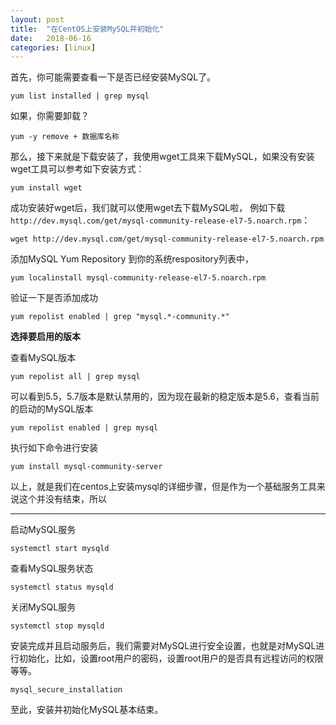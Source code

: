 ```yaml
---
layout: post
title:  "在CentOS上安装MySQL并初始化"
date:   2018-06-16
categories: [linux]
---
```


首先，你可能需要查看一下是否已经安装MySQL了。

```shell
yum list installed | grep mysql
```

如果，你需要卸载？

```shell
yum -y remove + 数据库名称
```

那么，接下来就是下载安装了，我使用wget工具来下载MySQL，如果没有安装wget工具可以参考如下安装方式：

```shell
yum install wget
```

成功安装好wget后，我们就可以使用wget去下载MySQL啦， 例如下载`http://dev.mysql.com/get/mysql-community-release-el7-5.noarch.rpm`：

```shell
wget http://dev.mysql.com/get/mysql-community-release-el7-5.noarch.rpm
```

添加MySQL Yum Repository 到你的系统respository列表中，

```shell
yum localinstall mysql-community-release-el7-5.noarch.rpm
```

验证一下是否添加成功

```shell
yum repolist enabled | grep "mysql.*-community.*"
```

 **选择要启用的版本**

查看MySQL版本

```shell
yum repolist all | grep mysql
```

可以看到5.5，5.7版本是默认禁用的，因为现在最新的稳定版本是5.6，查看当前的启动的MySQL版本

```shell
yum repolist enabled | grep mysql
```

执行如下命令进行安装

```shell
yum install mysql-community-server
```

以上，就是我们在centos上安装mysql的详细步骤，但是作为一个基础服务工具来说这个并没有结束，所以

- - - - - 

启动MySQL服务

```shell
systemctl start mysqld
```

查看MySQL服务状态

```shell
systemctl status mysqld
```

关闭MySQL服务

```shell
systemctl stop mysqld
```

安装完成并且启动服务后，我们需要对MySQL进行安全设置，也就是对MySQL进行初始化，比如，设置root用户的密码，设置root用户的是否具有远程访问的权限等等。

```shell
mysql_secure_installation
```

至此，安装并初始化MySQL基本结束。

